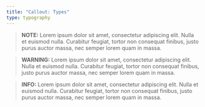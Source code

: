 ```yaml
---
title: "Callout: Types"
type: typography
---
```


> **NOTE:**
> Lorem ipsum dolor sit amet, consectetur adipiscing elit. Nulla et euismod nulla.
> Curabitur feugiat, tortor non consequat finibus, justo purus auctor massa,
> nec semper lorem quam in massa.

> **WARNING:**
> Lorem ipsum dolor sit amet, consectetur adipiscing elit. Nulla et euismod nulla.
> Curabitur feugiat, tortor non consequat finibus, justo purus auctor massa,
> nec semper lorem quam in massa.

> **INFO:**
> Lorem ipsum dolor sit amet, consectetur adipiscing elit. Nulla et euismod nulla.
> Curabitur feugiat, tortor non consequat finibus, justo purus auctor massa,
> nec semper lorem quam in massa.
